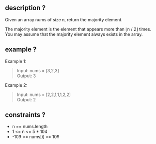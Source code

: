 ## description ? 
Given an array nums of size n, return the majority element.

The majority element is the element that appears more than ⌊n / 2⌋ times. You may assume that the majority element always exists in the array.

## example ? 
Example 1:

> Input: nums = [3,2,3] <br>
> Output: 3 <br>

Example 2:

> Input: nums = [2,2,1,1,1,2,2] <br>
> Output: 2 <br>

## constraints ?
- n == nums.length
- 1 <= n <= 5 * 104
- -109 <= nums[i] <= 109

